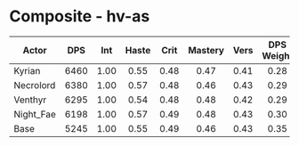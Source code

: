 # Composite - hv-as
| Actor | DPS | Int | Haste | Crit | Mastery | Vers | DPS Weight |
|---|:---:|:---:|:---:|:---:|:---:|:---:|:---:|
|Kyrian|6460|1.00|0.55|0.48|0.47|0.41|0.28|
|Necrolord|6380|1.00|0.57|0.48|0.46|0.43|0.29|
|Venthyr|6295|1.00|0.54|0.48|0.48|0.42|0.29|
|Night_Fae|6198|1.00|0.57|0.49|0.48|0.43|0.30|
|Base|5245|1.00|0.55|0.49|0.46|0.43|0.35|
